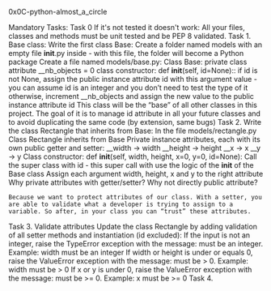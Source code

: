 0x0C-python-almost_a_circle

Mandatory Tasks:
Task 0 If it's not tested it doesn't work:
    All your files, classes and methods must be unit tested and be PEP 8 validated.
Task 1. Base class:
    Write the first class Base:
    Create a folder named models with an empty file __init__.py inside - with this file, the folder will become a Python package
    Create a file named models/base.py:
    Class Base:
    private class attribute __nb_objects = 0
    class constructor: def __init__(self, id=None)::
    if id is not None, assign the public instance attribute id with this argument value - you can assume id is an integer and you don’t need to test the type of it
    otherwise, increment __nb_objects and assign the new value to the public instance attribute id
    This class will be the “base” of all other classes in this project. The goal of it is to manage id attribute in all your future classes and to avoid duplicating the same code (by extension, same bugs)
Task 2. Write the class Rectangle that inherits from Base:
    In the file models/rectangle.py
    Class Rectangle inherits from Base
    Private instance attributes, each with its own public getter and setter:
    __width -> width
    __height -> height
    __x -> x
    __y -> y
    Class constructor: def __init__(self, width, height, x=0, y=0, id=None):
    Call the super class with id - this super call with use the logic of the __init__ of the Base class
    Assign each argument width, height, x and y to the right attribute
    Why private attributes with getter/setter? Why not directly public attribute?

    Because we want to protect attributes of our class. With a setter, you are able to validate what a developer is trying to assign to a variable. So after, in your class you can “trust” these attributes.
Task 3. Validate attributes
    Update the class Rectangle by adding validation of all setter methods and instantiation (id excluded):
    If the input is not an integer, raise the TypeError exception with the message: <name of the attribute> must be an integer. Example: width must be an integer
    If width or height is under or equals 0, raise the ValueError exception with the message: <name of the attribute> must be > 0. Example: width must be > 0
    If x or y is under 0, raise the ValueError exception with the message: <name of the attribute> must be >= 0. Example: x must be >= 0
Task 4. 